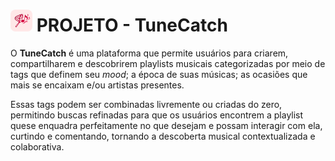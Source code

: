 <h1><img src="./readme_assets/Logo - Red&White.png" width="35" style="border-radius: 8px;"> PROJETO - TuneCatch</h1>

O **TuneCatch** é uma plataforma que permite usuários para criarem, compartilharem e descobrirem playlists musicais categorizadas por meio de tags que definem seu *mood*; a época de suas músicas; as ocasiões que mais se encaixam e/ou artistas presentes. 

Essas tags podem ser combinadas livremente ou criadas do zero, permitindo buscas refinadas para que os usuários encontrem a playlist quese enquadra perfeitamente no que desejam e possam interagir  com ela, curtindo e comentando, tornando a descoberta musical contextualizada e colaborativa.